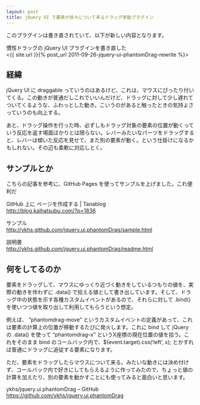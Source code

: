 ```yaml
---
layout: post
title: jQuery UI で要素が徐々について来るドラッグ挙動プラグイン
---
```


このプラグインは書き直されていて、以下が新しい内容となります。

慣性ドラッグの jQuery UI プラグインを書き直した  
<{{ site.url }}{% post_url 2011-09-26-jquery-ui-phantomDrag-rewrite %}>

## 経緯

jQuery UI に draggable っていうのはあるけど、これは、マウスにぴったり付いてくる。この動きが普通だしこれでいいんだけど、ドラッグに対して少し遅れてついてくるような、ふわっとした動き。こいうのがあると触ったときの気持よさっていうのも向上する。

あと、ドラッグ操作を行った時、必ずしもドラッグ対象の要素の位置が動くっていう反応を返す場面ばかりとは限らない。レバーみたいなパーツをドラッグすると、レバーは傾いた反応を見せて、また別の要素が動く。という仕掛けになるかもしれない。その辺も柔軟に対応しとく。

## サンプルとか

こちらの記事を参考に、GitHub Pages を使ってサンプルを上げました。これ便利だ

GitHub 上に ページを作成する | Tanablog  
<http://blog.kaihatsubu.com/?p=1836>

サンプル  
<http://ykhs.github.com/jquery.ui.phantomDrag/sample.html>

説明書  
<http://ykhs.github.com/jquery.ui.phantomDrag/readme.html>

## 何をしてるのか

要素をドラッグして、マウスにゆっくり近づく動きをしているつもりの値を、実際の動きを伴わずに .data() で拾える値として書き出しています。そして、ドラッグ中の状態を示す各種カスタムイベントがあるので、それらに対して .bind() を使いつつ値を取り出して利用してもらうという想定。

例えば、 “phantomdrag-move” というカスタムイベントの定義があって、これは要素の計算上の位置が移動するたびに発火します。これに bind して jQuery の .data() を使って “phantomdrag–x” というX座標の現在位置の値を拾う。これをそのまま bind のコールバック内で、$(event.target).css(‘left’, x); とかすれば普通にドラッグに追従する要素になります。

ただ、要素をドラッグしたらマウスについて来る。みたいな動きには決め付けず、コールバック内で好きにしてもらえるように作ってみたので、ちょっと値の計算を加えたり、別の要素を動かすことにも使ってみると面白いと思います。

ykhs/jquery.ui.phantomDrag – GitHub  
<https://github.com/ykhs/jquery.ui.phantomDrag>
